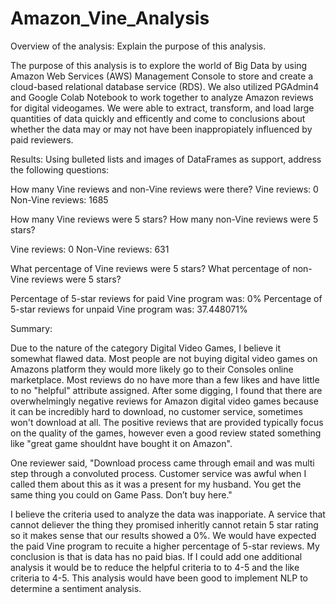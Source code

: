 # Amazon_Vine_Analysis

Overview of the analysis: Explain the purpose of this analysis.

The purpose of this analysis is to explore the world of Big Data by using Amazon Web Services (AWS) Management Console to store and create a cloud-based relational database service (RDS). We also utilized PGAdmin4 and Google Colab Notebook to work together to analyze Amazon reviews for digital videogames. We were able to extract, transform, and load large quantities of data quickly and efficently and come to conclusions about whether the data may or may not have been inappropiately influenced by paid reviewers. 

Results: Using bulleted lists and images of DataFrames as support, address the following questions:

How many Vine reviews and non-Vine reviews were there?
Vine reviews: 0
Non-Vine reviews: 1685

How many Vine reviews were 5 stars? How many non-Vine reviews were 5 stars?

Vine reviews: 0
Non-Vine reviews: 631


What percentage of Vine reviews were 5 stars? What percentage of non-Vine reviews were 5 stars?

Percentage of 5-star reviews for paid Vine program was: 0%
Percentage of 5-star reviews for unpaid Vine program was: 37.448071%


Summary: 

Due to the nature of the category Digital Video Games, I believe it somewhat flawed data. Most people are not buying digital video games on Amazons platform they would more likely go to their Consoles online marketplace. Most reviews do no have more than a few likes and have little to no "helpful" attribute assigned. After some digging, I found that there are overwhelmingly negative reviews for Amazon digital video games because it can be incredibly hard to download, no customer service, sometimes won't download at all. The positive reviews that are provided typically focus on the quality of the games, however even a good review stated something like "great game shouldnt have bought it on Amazon".

One reviewer said, "Download process came through email and was multi step through a convoluted process. Customer service was awful when I called them about this as it was a present for my husband. You get the same thing you could on Game Pass. Don’t buy here." 

I believe the criteria used to analyze the data was inapporiate. A service that cannot deliever the thing they promised inheritly cannot retain 5 star rating so it makes sense that our results showed a 0%. We would have expected the paid Vine program to recuite a higher percentage of 5-star reviews. My conclusion is that is data has no paid bias. If I could add one additional analysis it would be to reduce the helpful criteria to to 4-5 and the like criteria to 4-5. This analysis would have been good to implement NLP to determine a sentiment analysis. 
